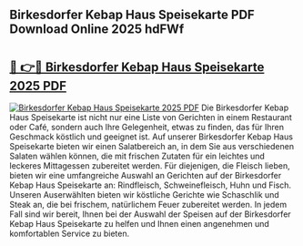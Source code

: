 ## Birkesdorfer Kebap Haus Speisekarte PDF Download Online 2025 hdFWf

# <h2><a href="http://gcbmr0.nevu.top/?p=Birkesdorfer+Kebap+Haus+Speisekarte">🔗 👉🔴 Birkesdorfer Kebap Haus Speisekarte 2025 PDF</a></h2>

[![Birkesdorfer Kebap Haus Speisekarte 2025 PDF](https://i.imgur.com/dBaPXMq.png)](http://gcbmr0.nevu.top/?p=Birkesdorfer+Kebap+Haus+Speisekarte)
Die Birkesdorfer Kebap Haus Speisekarte ist nicht nur eine Liste von Gerichten in einem Restaurant oder Café, sondern auch Ihre Gelegenheit, etwas zu finden, das für Ihren Geschmack köstlich und geeignet ist. Auf unserer Birkesdorfer Kebap Haus Speisekarte bieten wir einen Salatbereich an, in dem Sie aus verschiedenen Salaten wählen können, die mit frischen Zutaten für ein leichtes und leckeres Mittagessen zubereitet werden. Für diejenigen, die Fleisch lieben, bieten wir eine umfangreiche Auswahl an Gerichten auf der Birkesdorfer Kebap Haus Speisekarte an: Rindfleisch, Schweinefleisch, Huhn und Fisch. Unseren Auserwählten bieten wir köstliche Gerichte wie Schaschlik und Steak an, die bei frischem, natürlichem Feuer zubereitet werden. In jedem Fall sind wir bereit, Ihnen bei der Auswahl der Speisen auf der Birkesdorfer Kebap Haus Speisekarte zu helfen und Ihnen einen angenehmen und komfortablen Service zu bieten.
